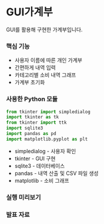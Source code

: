 # GUI가계부

GUI를 활용해 구현한 가계부입니다.

### 핵심 기능
* 사용자 이름에 따른 개인 가계부
* 간편하게 내역 입력
* 카테고리별 소비 내역 그래프
* 가계부 초기화

### 사용한 Python 모듈
```python
from tkinter import simpledialog
import tkinter as tk
from tkinter import ttk
import sqlite3
import pandas as pd
import matplotlib.pyplot as plt
```
* simpledialog - 사용자 확인
* tkinter - GUI 구현
* sqlite3 - 데이터베이스
* pandas - 내역 산출 및 CSV 파일 생성
* matplotlib - 소비 그래프

### 실행 미리보기

### 발표 자료

